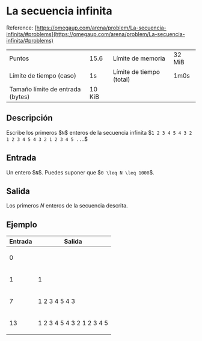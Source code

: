 # La secuencia infinita

Reference: [https://omegaup.com/arena/problem/La-secuencia-infinita/#problems](https://omegaup.com/arena/problem/La-secuencia-infinita/#problems)

|                                  |        |                          |        |
| -------------------------------- | ------ | ------------------------ | ------ |
| Puntos                           | 15.6   | Límite de memoria        | 32 MiB |
| Límite de tiempo (caso)          | 1s     | Límite de tiempo (total) | 1m0s   |
| Tamaño límite de entrada (bytes) | 10 KiB |

## Descripción

Escribe los primeros \$`N`$ enteros de la secuencia infinita $`1 2 3 4 5 4 3 2 1 2 3 4 5 4 3 2 1 2 3 4 5 ...`\$

## Entrada

Un entero \$`N`$. Puedes suponer que $`0 \leq N \leq 1000`\$.

## Salida

Los primeros $`N`$ enteros de la secuencia descrita.

## Ejemplo

| Entrada   | Salida                           |
| --------- | -------------------------------- |
| <p>0</p>  |                                  |
| <p>1</p>  | <p>1</p>                         |
| <p>7</p>  | <p>1 2 3 4 5 4 3</p>             |
| <p>13</p> | <p>1 2 3 4 5 4 3 2 1 2 3 4 5</p> |
